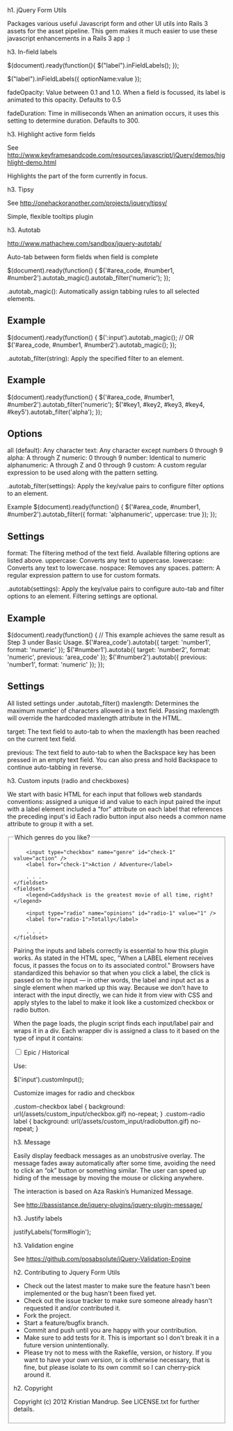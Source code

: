 h1. jQuery Form Utils

Packages various useful Javascript form and other UI utils into Rails 3 assets for the asset pipeline. 
This gem makes it much easier to use these javascript enhancements in a Rails 3 app :)

h3. In-field labels

$(document).ready(function(){
  $("label").inFieldLabels();
});

$("label").inFieldLabels({ optionName:value });</pre>

fadeOpacity: Value between 0.1 and 1.0. When a field is focussed, its label is animated to this opacity. Defaults to 0.5

fadeDuration: Time in milliseconds When an animation occurs, it uses this setting to determine duration. Defaults to 300.

h3. Highlight active form fields

See http://www.keyframesandcode.com/resources/javascript/jQuery/demos/highlight-demo.html

Highlights the part of the form currently in focus.

h3. Tipsy

See http://onehackoranother.com/projects/jquery/tipsy/

Simple, flexible tooltips plugin

h3. Autotab

http://www.mathachew.com/sandbox/jquery-autotab/

Auto-tab between form fields when field is complete

$(document).ready(function() {
	$('#area_code, #number1, #number2').autotab_magic().autotab_filter('numeric');
});

.autotab_magic(): Automatically assign tabbing rules to all selected elements.

Example
-------
$(document).ready(function() {
    $(':input').autotab_magic();
    // OR
    $('#area_code, #number1, #number2').autotab_magic();
});

.autotab_filter(string): Apply the specified filter to an element.

Example
-------
$(document).ready(function() {
    $('#area_code, #number1, #number2').autotab_filter('numeric');
    $('#key1, #key2, #key3, #key4, #key5').autotab_filter('alpha');
});

Options
-------
all (default): Any character
text: Any character except numbers 0 through 9
alpha: A through Z
numeric: 0 through 9
number: Identical to numeric
alphanumeric: A through Z and 0 through 9
custom: A custom regular expression to be used along with the pattern setting.

.autotab_filter(settings): Apply the key/value pairs to configure filter options to an element.

Example
$(document).ready(function() {
    $('#area_code, #number1, #number2').autotab_filter({
        format: 'alphanumeric',
        uppercase: true
    });
});

Settings
--------
format: The filtering method of the text field. Available filtering options are listed above.
uppercase: Converts any text to uppercase.
lowercase: Converts any text to lowercase.
nospace:  Removes any spaces.
pattern:  A regular expression pattern to use for custom formats.

.autotab(settings): Apply the key/value pairs to configure auto-tab and filter options to an element. Filtering settings are optional.

Example
-------
$(document).ready(function() {
    // This example achieves the same result as Step 3 under Basic Usage.
    $('#area_code').autotab({ target: 'number1', format: 'numeric' });
    $('#number1').autotab({ target: 'number2', format: 'numeric', previous: 'area_code' });
    $('#number2').autotab({ previous: 'number1', format: 'numeric' });
});

Settings
--------
All listed settings under .autotab_filter()
maxlength: Determines the maximum number of characters allowed in a text field. Passing maxlength will override the hardcoded maxlength attribute in the HTML.

target: The text field to auto-tab to when the maxlength has been reached on the current text field.

previous: The text field to auto-tab to when the Backspace key has been pressed in an empty text field. You can also press and hold Backspace to continue auto-tabbing in reverse.

h3. Custom inputs (radio and checkboxes)


We start with basic HTML for each input that follows web standards conventions:
assigned a unique id and value to each input
paired the input with a label element
included a "for" attribute on each label that references the preceding input's id
Each radio button input also needs a common name attribute to group it with a set.

<form>	
	<fieldset>
		<legend>Which genres do you like?</legend>

		<input type="checkbox" name="genre" id="check-1" value="action" />
		<label for="check-1">Action / Adventure</label>
		
		. . .
	</fieldset>		
	<fieldset>
		<legend>Caddyshack is the greatest movie of all time, right?</legend>

		<input type="radio" name="opinions" id="radio-1" value="1" />
		<label for="radio-1">Totally</label>

		. . .
	</fieldset>
</form>

Pairing the inputs and labels correctly is essential to how this plugin works. As stated in the HTML spec, "When a LABEL element receives focus, it passes the focus on to its associated control." Browsers have standardized this behavior so that when you click a label, the click is passed on to the input — in other words, the label and input act as a single element when marked up this way. Because we don't have to interact with the input directly, we can hide it from view with CSS and apply styles to the label to make it look like a customized checkbox or radio button.

When the page loads, the plugin script finds each input/label pair and wraps it in a div. Each wrapper div is assigned a class to it based on the type of input it contains:

<div class="custom-checkbox">
	<input id="check-3" type="checkbox" value="epic" name="genre"/>
	<label class="" for="check-3">Epic / Historical</label>
</div>

Use:

$('input').customInput();

Customize images for radio and checkbox

.custom-checkbox label { background: url(/assets/custom_input/checkbox.gif) no-repeat; }
.custom-radio label { background: url(/assets/custom_input/radiobutton.gif) no-repeat; }

h3. Message

Easily display feedback messages as an unobstrusive overlay. The message fades away automatically after some time, avoiding the need to click an “ok” button or something similar. The user can speed up hiding of the message by moving the mouse or clicking anywhere.

The interaction is based on Aza Raskin’s Humanized Message.

See http://bassistance.de/jquery-plugins/jquery-plugin-message/

h3. Justify labels

justifyLabels('form#login');

h3. Validation engine

See https://github.com/posabsolute/jQuery-Validation-Engine

h2. Contributing to Jquery Form Utils
 
* Check out the latest master to make sure the feature hasn't been implemented or the bug hasn't been fixed yet.
* Check out the issue tracker to make sure someone already hasn't requested it and/or contributed it.
* Fork the project.
* Start a feature/bugfix branch.
* Commit and push until you are happy with your contribution.
* Make sure to add tests for it. This is important so I don't break it in a future version unintentionally.
* Please try not to mess with the Rakefile, version, or history. If you want to have your own version, or is otherwise necessary, that is fine, but please isolate to its own commit so I can cherry-pick around it.

h2. Copyright

Copyright (c) 2012 Kristian Mandrup. See LICENSE.txt for
further details.

